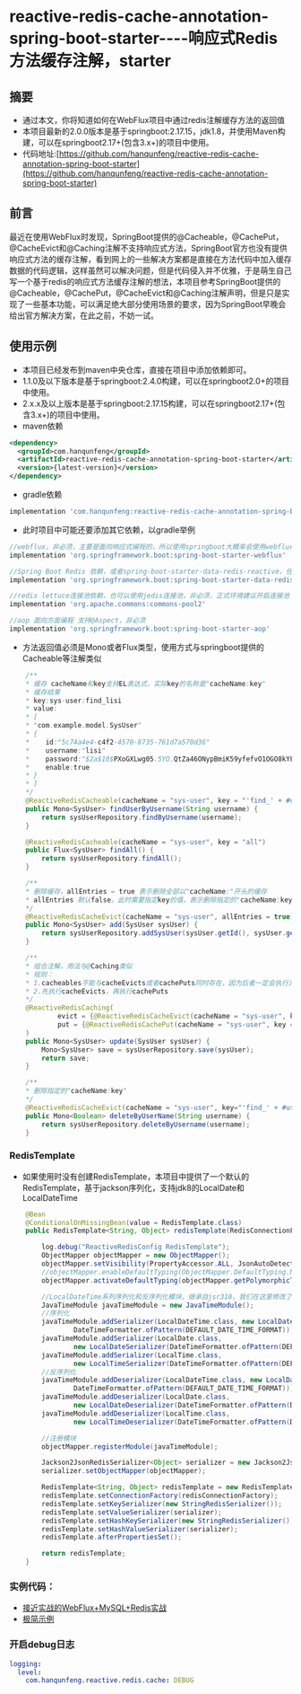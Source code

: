 # reactive-redis-cache-annotation-spring-boot-starter----响应式Redis方法缓存注解，starter
## 摘要
* 通过本文，你将知道如何在WebFlux项目中通过redis注解缓存方法的返回值
* 本项目最新的2.0.0版本是基于springboot:2.17.15，jdk1.8，并使用Maven构建，可以在springboot2.17+(包含3.x+)的项目中使用。
* 代码地址:[https://github.com/hanqunfeng/reactive-redis-cache-annotation-spring-boot-starter](https://github.com/hanqunfeng/reactive-redis-cache-annotation-spring-boot-starter)

<!--more-->
## 前言
最近在使用WebFlux时发现，SpringBoot提供的@Cacheable，@CachePut，@CacheEvict和@Caching注解不支持响应式方法，SpringBoot官方也没有提供响应式方法的缓存注解，看到网上的一些解决方案都是直接在方法代码中加入缓存数据的代码逻辑，这样虽然可以解决问题，但是代码侵入并不优雅，于是萌生自己写一个基于redis的响应式方法缓存注解的想法，本项目参考SpringBoot提供的@Cacheable，@CachePut，@CacheEvict和@Caching注解声明，但是只是实现了一些基本功能，可以满足绝大部分使用场景的要求，因为SpringBoot早晚会给出官方解决方案，在此之前，不妨一试。

## 使用示例
* 本项目已经发布到maven中央仓库，直接在项目中添加依赖即可。
* 1.1.0及以下版本是基于springboot:2.4.0构建，可以在springboot2.0+的项目中使用。
* 2.x.x及以上版本是基于springboot:2.17.15构建，可以在springboot2.17+(包含3.x+)的项目中使用。
* maven依赖
```xml
<dependency>
  <groupId>com.hanqunfeng</groupId>
  <artifactId>reactive-redis-cache-annotation-spring-boot-starter</artifactId>
  <version>{latest-version}</version>
</dependency>
```

* gradle依赖
```groovy
implementation 'com.hanqunfeng:reactive-redis-cache-annotation-spring-boot-starter:{latest-version}'
```

* 此时项目中可能还要添加其它依赖，以gradle举例
```groovy
//webflux，非必须，主要是面向响应式编程的，所以使用springboot大概率会使用webflux
implementation 'org.springframework.boot:spring-boot-starter-webflux'

//Spring Boot Redis 依赖，或者spring-boot-starter-data-redis-reactive，任选其一即可，注意要在配置文件中加入redis的配置
implementation 'org.springframework.boot:spring-boot-starter-data-redis'

//redis lettuce连接池依赖，也可以使用jedis连接池，非必须，正式环境建议开启连接池
implementation 'org.apache.commons:commons-pool2'

//aop 面向方面编程 支持@Aspect，非必须
implementation 'org.springframework.boot:spring-boot-starter-aop'
```


* 方法返回值必须是Mono或者Flux类型，使用方式与springboot提供的Cacheable等注解类似
```java
    /**
    * 缓存 cacheName和key支持EL表达式，实际key的名称是"cacheName:key"
    * 缓存结果
    * key:sys-user:find_lisi
    * value:
    * [
    * "com.example.model.SysUser"
    * {
    *    id:"5c74a4e4-c4f2-4570-8735-761d7a570d36"
    *    username:"lisi"
    *    password:"$2a$10$PXoGXLwg05.5YO.QtZa46ONypBmiK59yfefvO1OGO8kYFwzOB.Os6"
    *    enable:true
    * }
    * ]
    */
    @ReactiveRedisCacheable(cacheName = "sys-user", key = "'find_' + #username")
    public Mono<SysUser> findUserByUsername(String username) {
        return sysUserRepository.findByUsername(username);
    }

    @ReactiveRedisCacheable(cacheName = "sys-user", key = "all")
    public Flux<SysUser> findAll() {
        return sysUserRepository.findAll();
    }

    /**
    * 删除缓存，allEntries = true 表示删除全部以"cacheName:"开头的缓存
    * allEntries 默认false，此时需要指定key的值，表示删除指定的"cacheName:key"
    */
    @ReactiveRedisCacheEvict(cacheName = "sys-user", allEntries = true)
    public Mono<SysUser> add(SysUser sysUser) {
        return sysUserRepository.addSysUser(sysUser.getId(), sysUser.getUsername(), sysUser.getPassword(), sysUser.getEnable()).flatMap(data -> sysUserRepository.findById(sysUser.getId()));
    }

    /**
    * 组合注解，用法与@Caching类似
    * 规则：
    * 1.cacheables不能与cacheEvicts或者cachePuts同时存在，因为后者一定会执行方法主体，达不到调用缓存的目的，所以当cacheables存在时，后者即便指定也不执行
    * 2.先执行cacheEvicts，再执行cachePuts
    */
    @ReactiveRedisCaching(
            evict = {@ReactiveRedisCacheEvict(cacheName = "sys-user", key = "all")},
            put = {@ReactiveRedisCachePut(cacheName = "sys-user", key = "'find_' + #sysUser.username")}
    )
    public Mono<SysUser> update(SysUser sysUser) {
        Mono<SysUser> save = sysUserRepository.save(sysUser);
        return save;
    }

    /**
    * 删除指定的"cacheName:key"
    */
    @ReactiveRedisCacheEvict(cacheName = "sys-user", key="'find_' + #username")
    public Mono<Boolean> deleteByUserName(String username) {
        return sysUserRepository.deleteByUsername(username);
    }

```

### RedisTemplate
* 如果使用时没有创建RedisTemplate，本项目中提供了一个默认的RedisTemplate，基于jackson序列化，支持jdk8的LocalDate和LocalDateTime
```java
    @Bean
    @ConditionalOnMissingBean(value = RedisTemplate.class)
    public RedisTemplate<String, Object> redisTemplate(RedisConnectionFactory redisConnectionFactory) {

        log.debug("ReactiveRedisConfig RedisTemplate");
        ObjectMapper objectMapper = new ObjectMapper();
        objectMapper.setVisibility(PropertyAccessor.ALL, JsonAutoDetect.Visibility.ANY);
        //objectMapper.enableDefaultTyping(ObjectMapper.DefaultTyping.NON_FINAL);
        objectMapper.activateDefaultTyping(objectMapper.getPolymorphicTypeValidator(), ObjectMapper.DefaultTyping.NON_FINAL, JsonTypeInfo.As.WRAPPER_ARRAY);

        //LocalDateTime系列序列化和反序列化模块，继承自jsr310，我们在这里修改了日期格式
        JavaTimeModule javaTimeModule = new JavaTimeModule();
        //序列化
        javaTimeModule.addSerializer(LocalDateTime.class, new LocalDateTimeSerializer(
                DateTimeFormatter.ofPattern(DEFAULT_DATE_TIME_FORMAT)));
        javaTimeModule.addSerializer(LocalDate.class,
                new LocalDateSerializer(DateTimeFormatter.ofPattern(DEFAULT_DATE_FORMAT)));
        javaTimeModule.addSerializer(LocalTime.class,
                new LocalTimeSerializer(DateTimeFormatter.ofPattern(DEFAULT_TIME_FORMAT)));
        //反序列化
        javaTimeModule.addDeserializer(LocalDateTime.class, new LocalDateTimeDeserializer(
                DateTimeFormatter.ofPattern(DEFAULT_DATE_TIME_FORMAT)));
        javaTimeModule.addDeserializer(LocalDate.class,
                new LocalDateDeserializer(DateTimeFormatter.ofPattern(DEFAULT_DATE_FORMAT)));
        javaTimeModule.addDeserializer(LocalTime.class,
                new LocalTimeDeserializer(DateTimeFormatter.ofPattern(DEFAULT_TIME_FORMAT)));

        //注册模块
        objectMapper.registerModule(javaTimeModule);

        Jackson2JsonRedisSerializer<Object> serializer = new Jackson2JsonRedisSerializer<>(Object.class);
        serializer.setObjectMapper(objectMapper);

        RedisTemplate<String, Object> redisTemplate = new RedisTemplate<>();
        redisTemplate.setConnectionFactory(redisConnectionFactory);
        redisTemplate.setKeySerializer(new StringRedisSerializer());
        redisTemplate.setValueSerializer(serializer);
        redisTemplate.setHashKeySerializer(new StringRedisSerializer());
        redisTemplate.setHashValueSerializer(serializer);
        redisTemplate.afterPropertiesSet();

        return redisTemplate;
    }

```

### 实例代码：
* [接近实战的WebFlux+MySQL+Redis实战](https://github.com/hanqunfeng/springbootchapter/tree/master/springboot3-demo/web-flux-mysql-redis-demo)
* [极简示例](https://github.com/hanqunfeng/springbootchapter/tree/master/springboot3-demo/reactive-redis-cache-annotation-demo)
### 开启debug日志
```yaml
logging:
  level:
    com.hanqunfeng.reactive.redis.cache: DEBUG
```



